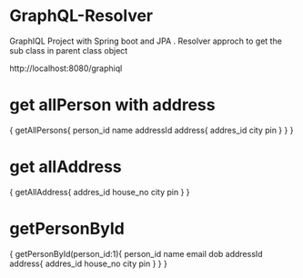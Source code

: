 # GraphQL-Resolver
GraphIQL Project with Spring boot and JPA . Resolver approch to get the sub class in parent class object

http://localhost:8080/graphiql

# get allPerson with address
{
	getAllPersons{
    person_id
    name
    addressId
    address{
      addres_id
      city
      pin
    }
  }
}	

# get allAddress
{
	getAllAddress{
   addres_id
     house_no
    city
    pin
   }
}	

# getPersonById

{
	getPersonById(person_id:1){
    person_id
    name
    email
    dob
    addressId
    address{
      addres_id
      house_no
      city
      pin
    }
  }
}	
